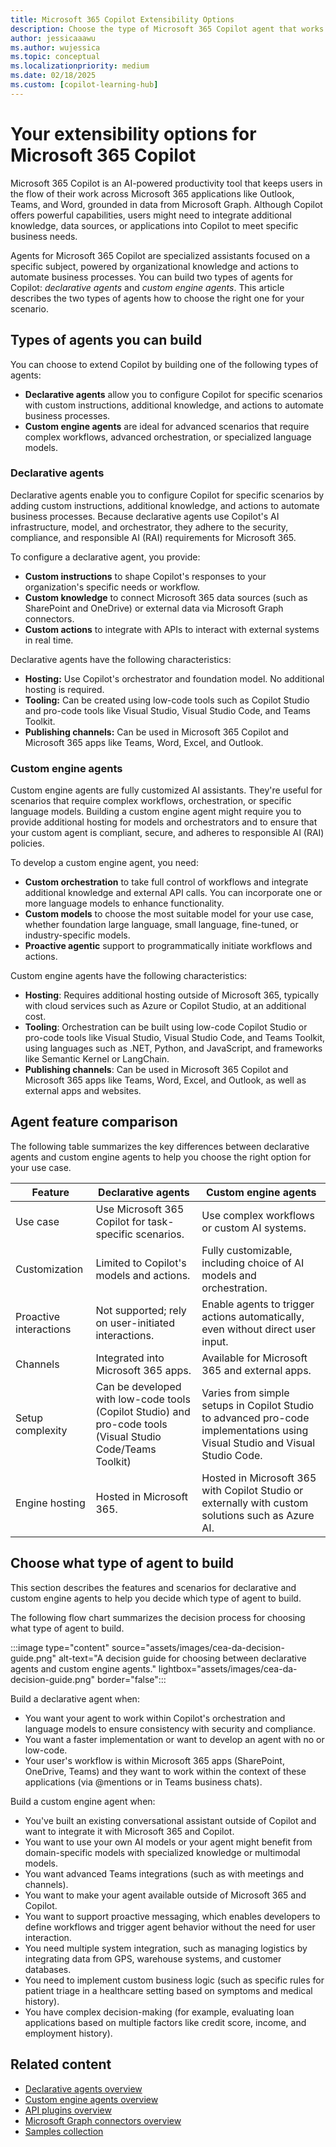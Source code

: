 ```yaml
---
title: Microsoft 365 Copilot Extensibility Options
description: Choose the type of Microsoft 365 Copilot agent that works best for your scenario.
author: jessicaaawu
ms.author: wujessica
ms.topic: conceptual
ms.localizationpriority: medium
ms.date: 02/18/2025
ms.custom: [copilot-learning-hub]
---
```


# Your extensibility options for Microsoft 365 Copilot

Microsoft 365 Copilot is an AI-powered productivity tool that keeps users in the flow of their work across Microsoft 365 applications like Outlook, Teams, and Word, grounded in data from Microsoft Graph. Although Copilot offers powerful capabilities, users might need to integrate additional knowledge, data sources, or applications into Copilot to meet specific business needs.

Agents for Microsoft 365 Copilot are specialized assistants focused on a specific subject, powered by organizational knowledge and actions to automate business processes. You can build two types of agents for Copilot: _declarative agents_ and _custom engine agents_. This article describes the two types of agents how to choose the right one for your scenario.

## Types of agents you can build

You can choose to extend Copilot by building one of the following types of agents:

- **Declarative agents** allow you to configure Copilot for specific scenarios with custom instructions, additional knowledge, and actions to automate business processes.
- **Custom engine agents** are ideal for advanced scenarios that require complex workflows, advanced orchestration, or specialized language models.

### Declarative agents

Declarative agents enable you to configure Copilot for specific scenarios by adding custom instructions, additional knowledge, and actions to automate business processes. Because declarative agents use Copilot's AI infrastructure, model, and orchestrator, they adhere to the security, compliance, and responsible AI (RAI) requirements for Microsoft 365.

To configure a declarative agent, you provide:

- **Custom instructions** to shape Copilot's responses to your organization's specific needs or workflow.
- **Custom knowledge** to connect Microsoft 365 data sources (such as SharePoint and OneDrive) or external data via Microsoft Graph connectors.
- **Custom actions** to integrate with APIs to interact with external systems in real time.

Declarative agents have the following characteristics:

- **Hosting:** Use Copilot's orchestrator and foundation model. No additional hosting is required.
- **Tooling:** Can be created using low-code tools such as Copilot Studio and pro-code tools like Visual Studio, Visual Studio Code, and Teams Toolkit.
- **Publishing channels:** Can be used in Microsoft 365 Copilot and Microsoft 365 apps like Teams, Word, Excel, and Outlook.  

### Custom engine agents

Custom engine agents are fully customized AI assistants. They're useful for scenarios that require complex workflows, orchestration, or specific language models. Building a custom engine agent might require you to provide additional hosting for models and orchestrators and to ensure that your custom agent is compliant, secure, and adheres to responsible AI (RAI) policies.

To develop a custom engine agent, you need:

- **Custom orchestration** to take full control of workflows and integrate additional knowledge and external API calls. You can incorporate one or more language models to enhance functionality.
- **Custom models** to choose the most suitable model for your use case, whether foundation large language, small language, fine-tuned, or industry-specific models.  
- **Proactive agentic** support to programmatically initiate workflows and actions.  

Custom engine agents have the following characteristics:

- **Hosting**: Requires additional hosting outside of Microsoft 365, typically with cloud services such as Azure or Copilot Studio, at an additional cost.  
- **Tooling**: Orchestration can be built using low-code Copilot Studio or pro-code tools like Visual Studio, Visual Studio Code, and Teams Toolkit, using languages such as .NET, Python, and JavaScript, and frameworks like Semantic Kernel or LangChain.  
- **Publishing channels**: Can be used in Microsoft 365 Copilot and Microsoft 365 apps like Teams, Word, Excel, and Outlook, as well as external apps and websites.  

## Agent feature comparison

The following table summarizes the key differences between declarative agents and custom engine agents to help you choose the right option for your use case.

| Feature                 | Declarative agents                                    | Custom engine agents                                               |
|------------------------|------------------------------------------------------|-------------------------------------------------------------------|
| Use case          | Use Microsoft 365 Copilot for task-specific scenarios.     | Use complex workflows or custom AI systems.                           |
| Customization     | Limited to Copilot's models and actions.              | Fully customizable, including choice of AI models and orchestration. |
| Proactive interactions | Not supported; rely on user-initiated interactions. | Enable agents to trigger actions automatically, even without direct user input. |
| Channels          | Integrated into Microsoft 365 apps.                    | Available for Microsoft 365 and external apps.                             |
| Setup complexity  | Can be developed with low-code tools (Copilot Studio) and pro-code tools (Visual Studio Code/Teams Toolkit) | Varies from simple setups in Copilot Studio to advanced pro-code implementations using Visual Studio and Visual Studio Code. |
| Engine hosting    | Hosted in Microsoft 365.                              | Hosted in Microsoft 365 with Copilot Studio or externally with custom solutions such as Azure AI. |

## Choose what type of agent to build

This section describes the features and scenarios for declarative and custom engine agents to help you decide which type of agent to build.

The following flow chart summarizes the decision process for choosing what type of agent to build.

:::image type="content" source="assets/images/cea-da-decision-guide.png" alt-text="A decision guide for choosing between declarative agents and custom engine agents." lightbox="assets/images/cea-da-decision-guide.png" border="false":::

Build a declarative agent when:

- You want your agent to work within Copilot's orchestration and language models to ensure consistency with security and compliance.
- You want a faster implementation or want to develop an agent with no or low-code.
- Your user's workflow is within Microsoft 365 apps (SharePoint, OneDrive, Teams) and they want to work within the context of these applications (via @mentions or in Teams business chats).

Build a custom engine agent when:

- You've built an existing conversational assistant outside of Copilot and want to integrate it with Microsoft 365 and Copilot.
- You want to use your own AI models or your agent might benefit from domain-specific models with specialized knowledge or multimodal models.  
- You want advanced Teams integrations (such as with meetings and channels).  
- You want to make your agent available outside of Microsoft 365 and Copilot.  
- You want to support proactive messaging, which enables developers to define workflows and trigger agent behavior without the need for user interaction.
- You need multiple system integration, such as managing logistics by integrating data from GPS, warehouse systems, and customer databases.
- You need to implement custom business logic (such as specific rules for patient triage in a healthcare setting based on symptoms and medical history).
- You have complex decision-making (for example, evaluating loan applications based on multiple factors like credit score, income, and employment history).


## Related content

- [Declarative agents overview](overview-declarative-agent.md)
- [Custom engine agents overview](overview-custom-engine-agent.md)
- [API plugins overview](overview-api-plugins.md)
- [Microsoft Graph connectors overview](overview-graph-connector.md)
- [Samples collection](Samples.md)
